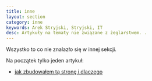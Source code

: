 ```yaml
---
title: inne 
layout: section
category: inne
keywords: Arek Stryjski, Stryjski, IT
desc: Artykuły na tematy nie związane z żeglarstwem. . 
---
```


Wszystko to co nie znalazło się w innej sekcji.  


Na początek tylko jeden artykuł:
 
* [jak zbudowałem tą stronę i dlaczego](/o-stronie)
